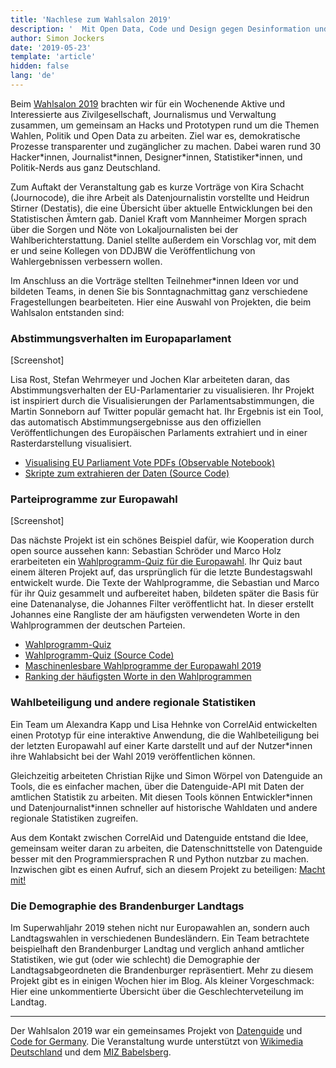 ```yaml
---
title: 'Nachlese zum Wahlsalon 2019'
description: '  Mit Open Data, Code und Design gegen Desinformation und Politikverdrossenheit'
author: Simon Jockers
date: '2019-05-23'
template: 'article'
hidden: false
lang: 'de'
---
```


Beim [Wahlsalon 2019](/wahlsalon) brachten wir für ein Wochenende Aktive und Interessierte aus Zivilgesellschaft, Journalismus und Verwaltung zusammen, um gemeinsam an Hacks und Prototypen rund um die Themen Wahlen, Politik und Open Data zu arbeiten. Ziel war es, demokratische Prozesse transparenter und zugänglicher zu machen. Dabei waren rund 30 Hacker\*innen, Journalist\*innen, Designer\*innen, Statistiker\*innen, und Politik-Nerds aus ganz Deutschland.

Zum Auftakt der Veranstaltung gab es kurze Vorträge von Kira Schacht (Journocode), die ihre Arbeit als Datenjournalistin vorstellte und Heidrun Stirner (Destatis), die eine Übersicht über aktuelle Entwicklungen bei den Statistischen Ämtern gab. Daniel Kraft vom Mannheimer Morgen sprach über die Sorgen und Nöte von Lokaljournalisten bei der Wahlberichterstattung. Daniel stellte außerdem ein Vorschlag vor, mit dem er und seine Kollegen von DDJBW die Veröffentlichung von Wahlergebnissen verbessern wollen.

Im Anschluss an die Vorträge stellten Teilnehmer\*innen Ideen vor und bildeten Teams, in denen Sie bis Sonntagnachmittag ganz verschiedene Fragestellungen bearbeiteten. Hier eine Auswahl von Projekten, die beim Wahlsalon entstanden sind:

### Abstimmungsverhalten im Europaparlament

[Screenshot]

Lisa Rost, Stefan Wehrmeyer und Jochen Klar arbeiteten daran, das Abstimmungsverhalten der EU-Parlamentarier zu visualisieren. Ihr Projekt ist inspiriert durch die Visualisierungen der Parlamentsabstimmungen, die Martin Sonneborn auf Twitter populär gemacht hat. Ihr Ergebnis ist ein Tool, das automatisch Abstimmungsergebnisse aus den offiziellen Veröffentlichungen des Europäischen Parlaments extrahiert und in einer Rasterdarstellung visualisiert.

- [Visualising EU Parliament Vote PDFs (Observable Notebook)](https://observablehq.com/@stefanw/parsing-eu-parliament-vote-pdfs)
- [Skripte zum extrahieren der Daten (Source Code)](https://github.com/jochenklar/meps)

### Parteiprogramme zur Europawahl

[Screenshot]

Das nächste Projekt ist ein schönes Beispiel dafür, wie Kooperation durch open source aussehen kann: Sebastian Schröder und Marco Holz erarbeiteten ein [Wahlprogramm-Quiz für die Europawahl](https://wahlprogrammquiz.de). Ihr Quiz baut einem älteren Projekt auf, das ursprünglich für die letzte Bundestagswahl entwickelt wurde. Die Texte der Wahlprogramme, die Sebastian und Marco für ihr Quiz gesammelt und aufbereitet haben, bildeten später die Basis für eine Datenanalyse, die Johannes Filter veröffentlicht hat. In dieser erstellt Johannes eine Rangliste der am häufigsten verwendeten Worte in den Wahlprogrammen der deutschen Parteien.

- [Wahlprogramm-Quiz](https://wahlprogrammquiz.de)
- [Wahlprogramm-Quiz (Source Code)](https://github.com/codedust/wahlsalon19-werhatsgesagt)
- [Maschinenlesbare Wahlprogramme der Europawahl 2019](https://github.com/basti-schr/eu-wahlprogramme)
- [Ranking der häufigsten Worte in den Wahlprogrammen](https://github.com/jfilter/most-frequent-words-2019-german-eu-election-programs)

### Wahlbeteiligung und andere regionale Statistiken

Ein Team um Alexandra Kapp und Lisa Hehnke von CorrelAid entwickelten einen Prototyp für eine interaktive Anwendung, die die Wahlbeteiligung bei der letzten Europawahl auf einer Karte darstellt und auf der Nutzer\*innen ihre Wahlabsicht bei der Wahl 2019 veröffentlichen können.

Gleichzeitig arbeiteten Christian Rijke und Simon Wörpel von Datenguide an Tools, die es einfacher machen, über die Datenguide-API mit Daten der amtlichen Statistik zu arbeiten. Mit diesen Tools können Entwickler\*innen und Datenjournalist\*innen schneller auf historische Wahldaten und andere regionale Statistiken zugreifen.

Aus dem Kontakt zwischen CorrelAid und Datenguide entstand die Idee, gemeinsam weiter daran zu arbeiten, die Datenschnittstelle von Datenguide besser mit den Programmiersprachen R und Python nutzbar zu machen. Inzwischen gibt es einen Aufruf, sich an diesem Projekt zu beteiligen: [Macht mit!](https://mailchi.mp/14a8f1458fca/correlaid-projektausschreibung-datenguide)

### Die Demographie des Brandenburger Landtags

Im Superwahljahr 2019 stehen nicht nur Europawahlen an, sondern auch Landtagswahlen in verschiedenen Bundesländern. Ein Team betrachtete beispielhaft den Brandenburger Landtag und verglich anhand amtlicher Statistiken, wie gut (oder wie schlecht) die Demographie der Landtagsabgeordneten die Brandenburger repräsentiert. Mehr zu diesem Projekt gibt es in einigen Wochen hier im Blog. Als kleiner Vorgeschmack: Hier eine unkommentierte Übersicht über die Geschlechterveteilung im Landtag.

---

Der Wahlsalon 2019 war ein gemeinsames Projekt von [Datenguide](/) und [Code for Germany](https://codefor.de). Die Veranstaltung wurde unterstützt von [Wikimedia Deutschland](https://wikimedia.de/) und dem [MIZ Babelsberg](https://www.miz-babelsberg.de/).
